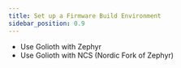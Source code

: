 ```yaml
---
title: Set up a Firmware Build Environment
sidebar_position: 0.9
---
```


* Use Golioth with Zephyr
* Use Golioth with NCS (Nordic Fork of Zephyr)
